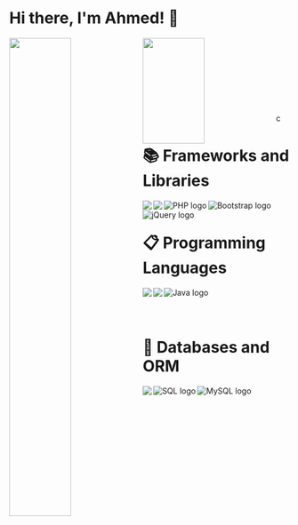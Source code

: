 # Hi there, I'm Ahmed! 👋

<img align="left" width="47%" src="https://github-readme-stats.vercel.app/api?username=boghdady&show_icons=true&theme=gruvbox"/>
<img align="left" width="47%" height="190" src="https://github-readme-stats.vercel.app/api/top-langs/?username=anuraghazra&layout=compact"/>
<br/>
<br/>
<br/>
<br/>
<br/>
<br/>
<br/>
<br/>
c

# 📚 Frameworks and Libraries
<img align="left" src="https://img.shields.io/badge/node.js-6DA55F?style=for-the-badge&logo=node.js&logoColor=white"/>
<img align="left" src="https://img.shields.io/badge/express.js-%23404d59.svg?style=for-the-badge&logo=express&logoColor=%2361DAFB"/>
<img align="left" src="https://img.shields.io/badge/php-%23777BB4.svg?style=for-the-badge&logo=php&logoColor=white" alt="PHP logo">
<img align="left" src="https://img.shields.io/badge/bootstrap-%23563D7C.svg?style=for-the-badge&logo=bootstrap&logoColor=white" alt="Bootstrap logo">
<img  align="left" src="https://img.shields.io/badge/jquery-%230769AD.svg?style=for-the-badge&logo=jquery&logoColor=white" alt="jQuery logo">

<br/>

# 📋 Programming Languages

<img align="left" src="https://img.shields.io/badge/javascript-%23323330.svg?style=for-the-badge&logo=javascript&logoColor=%23F7DF1E"/>
<img align="left" src="https://img.shields.io/badge/typescript-%23007ACC.svg?style=for-the-badge&logo=typescript&logoColor=white"/>
<img align="left" src="https://img.shields.io/badge/java-%23ED8B00.svg?style=for-the-badge&logo=java&logoColor=white" alt="Java logo">

<br/>
<br/>
<br/>

# 💾 Databases and ORM
<img align="left" src="https://img.shields.io/badge/MongoDB-%234ea94b.svg?style=for-the-badge&logo=mongodb&logoColor=white"/>
<img align="left" src="https://img.shields.io/badge/sql-%2300f.svg?style=for-the-badge&logo=sql&logoColor=white" alt="SQL logo">
<img align="left" src="https://img.shields.io/badge/mysql-%2300f.svg?style=for-the-badge&logo=mysql&logoColor=white" alt="MySQL logo">



